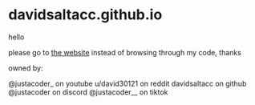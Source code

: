# davidsaltacc.github.io

hello

please go to [the website](https://davidsaltacc.github.io) instead of browsing through my code, thanks









owned by:

@justacoder_  on youtube
u/david30121  on reddit
davidsaltacc  on github
@justacoder   on discord
@justacoder__ on tiktok
